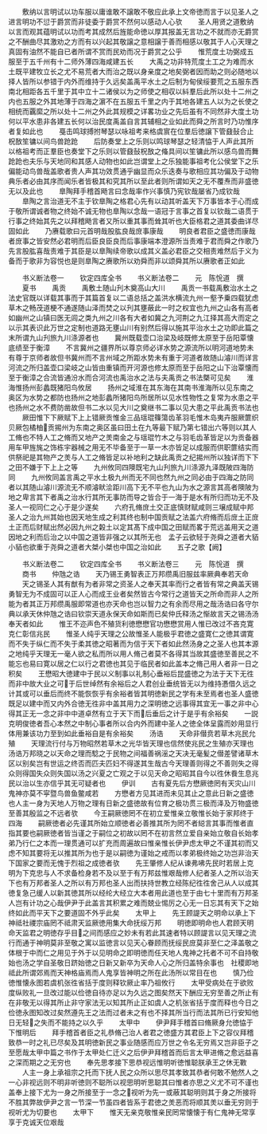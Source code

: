 <!-- { "loadSidebar": true } -->
　　敷纳以言明试以功车服以庸谁敢不譲敢不敬应此承上文帝徳而言于以见圣人之进言明功不愆于爵赏而非徒委于爵赏不然何以感动人心欤
　　圣人用贤之道敷纳以言而观其蕴明试以功而考其成然后旌能命徳以厚其报盖无言功之不就而亦无爵赏之不酬曲尽其激劝之方而有以兴起其敬譲之意相譲于善而相感以敬其于人心天理之真固有油然不能自已者所谓不赏而民劝而况于爵赏之公乎
　　惟荒度土功弼成五服至于五千州有十二师外薄四海咸建五长
　　大禹之功非特荒度土工之为难而水土既平建牧立长之尤不易荒者大而治之既以身亲度之地矣弼者因而助之则必随地以择人皆所以参错于内外而维持于久远矣盖禹平水土之后制为甸侯绥要荒之五服东西南北相距各五千里于其中立十二诸侯以为之师使之相収以紏羣后此所以处十二州之内也五服之外其地薄于四海之濵不在五服五千里之内于其地各建五人以为之长使之相统而覊縻之所以处十二州之外此其规模之详畧功业之先后虽有不同然非大度土功何以平水患非各建五长何以治民度禹盖自言其辅相之业如此而舜之所言时乃功惟序者复如此也
　　戞击鸣球搏拊琴瑟以咏祖考来格虞賔在位羣后徳譲下管鼗鼔合止柷敔笙镛以间鸟兽跄跄
　　后防奏堂上之乐则以鸣球琴瑟之轻清恊于人声此其所以格祖考而正羣臣也奏堂下之乐则以管鼗鼔柷敔之偹具间以笙镛此所以感鸟兽而舞跄跄也夫乐与天地同和其感人动物也如此岂谓堂上之乐独能事祖考化公侯堂下之乐偏能动鸟兽哉盖歌者贵人声其功效贯通乎幽显而众乐迭奏与歌相应其功偏及于动物典乐者必由其序而闻乐者皆极其和究其所以至此者则所谓如天之无不覆焘而非盛徳无以及此也
　　臯陶拜手稽首飏言曰念哉率作兴事慎乃宪钦哉屡省乃成钦哉
　　臯陶之言治道无不主于钦臯陶之格君心先有以动其听盖天下万事皆本于心而成于敬所谓诚者物之终始不诚无物也臯陶以念哉一语冠于言事之首复以钦哉二语贯于行事之终始其先之以拜稽飏言者又所以重其事而耸其听也大臣格君之道其委曲详尽固如此
　　乃赓载歌曰元首明哉股肱良哉庻事康哉
　　明良者君臣之盛徳而康哉者庻事之皆安然必君明而后臣良臣良而后事康端本澄源所当责难于君而舜之作歌乃先言股肱喜哉责难于其臣是以臯陶续帝歌以成其义盖必君臣之交相责难然后于义为备而于歌非为容悦也是则臯陶之赓歌所以劝舜而非以颂舜其所以赓歌者正如此

　　书义断法卷一
　　钦定四库全书
　　书义断法卷二
　　元　陈恱道　撰
　　夏书
　　禹贡
　　禹敷土随山刋木奠高山大川
　　禹贡一书载禹敷治水土之法史官既以详载其事而于其篇首复以二语总括之盖洪水横流九州一壑予乗四载犹虑草木之畅茂道梗不通遂随山泽而焚之以刋其壅蔽此一时之权宜也九州之山各有高者如幽州之山镇曰医无闾之类九州之川各有大者如冀之九河荆之九江择其高大而定之以示其表识此万世之定制也道路无壅山川有别然后得以施其平治水土之功即此篇之末所谓九山刋旅九川涤源者也
　　冀州既载壶口治梁及岐既修太原至于岳阳覃懐底绩至于衡漳
　　不言冀州之疆界所以尊京师必详水势之源流所以明河道地势未有尊于京师者故但书冀州而不言州域之所距水势未有重于河道者故随山濬川而详言河流之所归盖壶口梁岐之山皆由重镇而开河源也修太原而至于岳阳之山下治覃懐而至于衡漳之合流皆通汾水而合河流也禹治水之法与夫禹贡之书法槩可见矣
　　淮海惟扬州彭蠡既猪阳鸟攸居
　　扬州之域淮在其东海在其南书淮海所以见东南之奥区为水势之都防也扬州之地彭蠡所猪阳鸟所居所以见水性物性之复常为水患之平也扬州之水不费防凿故但书二水以见大川之奠继书二事以见大患之平此禹贡书法也
　　厥田惟下下厥赋下上上错厥贡惟金三品瑶琨篠簜齿革羽毛惟木岛夷卉服厥篚织贝厥包橘柚贡掦州为东南之奥区虽曰田土在九等最下赋乃第七错出六等则以其人工脩也不特人工之脩而又地产之羙南金之与瑶琨竹木之与羽毛齿革皆足以为贡备器用车甲旌旄之饰栋宇器械之用无不毕备至于一草一木亦皆足以成服而供职篚结实而供祭祀是其物产之羙与人工之脩皆足以补地利之缺此禹贡之纪掦州所以独详而下下之田不嫌于下上上之等
　　九州攸同四隩既宅九山刋旅九川涤源九泽既陂四海防同
　　九州攸同盖言禹之平水土极九州而无不同也然九州之同必由于四海之防同者以其随山濬川源流无不顺濬畎浍距川高下无不平也九山为水之源言其高者隩陂为地之卑言其下者禹之治水行其所无事防而导之皆合于一海于是水有所归而功无不及圣人一视同仁之心于是少遂矣
　　六府孔脩庻土交正底慎财赋咸则三壌成赋中邦圣人之治九州其始也因天地生成之利其终也制中国贡赋之法盖六府脩而后庻土正庻土正而后财赋出然必因九州之糓土以定其髙下成中国之田赋而畧于荒远盖用天之道因地之利而后治之以中国之道皆非强之以其所无也　孟子云欲轻于尧舜之道者大貊小貊也欲重于尧舜之道者大桀小桀也中国之治如此
　　五子之歌【阙】

　　书义断法卷二
　　钦定四库全书
　　书义断法卷三
　　元　陈恱道　撰
　　商书
　　仲虺之诰
　　天乃锡王勇智表正万邦缵禹旧服兹率厥典奉若天命
　　天之锡圣人其有猷有为者非常之资圣人之奉天其率而行之者皆有常之典盖天锡勇智无为不成固可以正人心而成王业者矣然皆古今常行之道皆天之所命而非人之所能为者其正万邦缵禹服即常道也亦天命也岂以智力之有余而尽用之哉汤诰曰各守尔典以承天休仲虺之诰曰钦崇天道永保天命如斯而已矣仲氏释汤之惭故言天之锡汤汤奉天者如此
　　惟王不迩声色不殖货利徳懋懋官功懋懋赏用人惟已改过不吝克寛克仁彰信兆民
　　惟圣人纯乎天理之公故惟圣人能极乎君徳之盛寛仁之徳其谓寛而不失于纵仁而不失于柔其徳之昭著而为信于天下者如此然汤身之之圣人也其本源之地纯乎天理无一毫人欲之私而所以用人脩己者莫不各得其当故其盛徳至善民之不能忘也易曰寛以居之仁以行之君徳也其见于临民者如此盖本之脩己用人者非一日之积矣
　　王懋昭大徳建中于民以义制事以礼制心垂裕后昆盛徳之为法于天下无徃而非中故大业之可于后世绰然有余裕后之人君创业垂统皆无以为维持慿借久远之计其或可以垂后而终不能恢恢乎有余裕者皆其明徳新民之学有未至焉者也圣人盛徳既足以建中而又内外合徳无徃非中盖其用力之深明徳之远事得其宜无一事之非中心得其正无一念之非中中道卓然有立于天下而后垂后之计于是乎有余裕矣
　　一説克明俊徳者吾心本然之中制心事者所以合内外而建中圣人之徳全体呈露而妙用显行体用兼该功力至到如此垂裕自是有余裕矣
　　汤诰
　　天命非僣贲若草木兆民允殖
　　天理流行付与万物昭然若草木之光华皆天理也信然使兆民之生殖亦天理也汤诰万邦晓之以天命之理而騐之于民物之间福善祸滛之天决无毫髪之僣差譬诸草木区以别矣岂有世运之终否而匹夫匹妇不得遂其生哉古今天理善则得之不善则失之得众则得国失众则失国以汤之兴夏之亡观之于以见天命之昭昭其自今以徃休飬生息兆民以治以生亦信乎其无可疑者也
　　伊训
　　古有夏先后方懋厥徳罔有天灾山川鬼神亦莫不寜暨鸟兽鱼鳖咸若
　　方懋者方见其进而未见其止之意此日新之盛徳也人主一身为天地人万物之理有日新之盛徳故有位育之极功贯三极而泽及万物盛徳至善其殷监之不远者欤
　　今王嗣厥徳罔不在初立爱惟亲立敬惟长始于家邦终于四海
　　嗣厥徳者必先谨其所始立顺徳者必善推其所为罔不者縂言其事而惟者直指其要也嗣厥徳者皆当谨之于嗣位之初故以罔不在初言然立爱自亲始立敬自长始孝弟乃行仁之本而一理贯通可以扩充而周遍故曰惟亲惟长伊尹虑太甲之不谨其初而又虑不知其要将无以推其所为也于是以嗣徳为谨始之戒而以孝弟极终始之功岂非治天下国家之要而无愧于烈祖之成徳者欤
　　先王肇修人纪从谏弗咈先民时若居上克明为下克忠与人不求备检身若不及以至于有万邦兹惟艰哉修人纪者圣人之所以治天下也有万邦者圣人之所以有万邦也圣人出而扶持世教立经陈纪徃徃舍己从人以成其徳复急己缓人以新其徳其所以经纶大经立大本者用此道也至于由七十里而有万邦圣人岂有计功之心哉伊尹于此盖言其积累之难而兢业惕厉之心无一日忘其有天下之始终如此而平天下之要道固不外乎此矣
　　太甲上
　　先王顾諟天之明命以承上下神祗社禝宗庙罔不祗肃天监厥徳用集大命抚绥万邦
　　明徳即明命也人君顾天明命天监君之明徳存乎目之间而感应之妙未有若此其速者特以顾諟言以见天理之流行而通于神明莫非至敬之寓以监徳言以见天心眷顾而抚绥民庻莫非至仁之泽盖敬之体根于中而仁之用见于外于以见明命之即明徳而任天地人鬼神之托者不可不自持敬始也汤之学自圣敬日跻始徳之日新又新卒为天命人心之所归盖特余事也　社稷即地祗此所谓郊焉而天神格庙焉而人鬼享皆神明之所在此汤所以常目在也
　　慎乃俭徳惟懐永图若虞机张徃省括于度则释钦厥止率乃祖攸行
　　太甲受病处在于欲败度纵败礼一旦改过能以俭徳自待亦足以为久远之图矣然天下酬应无穷至善之所止有在非敬无以得其所止非守家法无以知其所止正如虞人之机张省括于度而释也今日之俭徳永图知改过矣然遵先王之法而过者未之有也不择其所当行而法其所已行安知他日无轻之失而不能持之以久乎
　　太甲中
　　伊尹拜手稽首曰脩厥身允徳恊于下惟明后
　　拜手稽首者臣之礼恭脩己治人者君之徳盛方其君臣上下之容仪拜稽致恭一时之礼已尽矣及其明徳新民之事业随感而应万世之令名无穷焉又岂非臣子之至愿哉太甲中篇之书作于太甲处仁迁义之后伊尹拜稽首而后言太甲进脩之愈远益喜之深而期之之无穷也
　　奉先思孝接下思恭视远惟明听徳惟聪朕承王之休无斁
　　人主一身上承祖宗之托而下抚人民之众所以思尽其孝致其恭者何敢不勉然人之一心非视远则不明非听徳则不聪所以视思明听思聪其曰惟者亦思之义尤不可不谨也盖奉上接下尤为一身之所接至于一念之视听为先一或蔽其聪明则其于身之所接将不胜其弊故伊尹之言一节深一节虽四者皆系于君徳之羙恶而将顺其羙以垂无穷则于视听尤为切要也
　　太甲下
　　惟天无亲克敬惟亲民罔常懐懐于有仁鬼神无常享享于克诚天位艰哉
